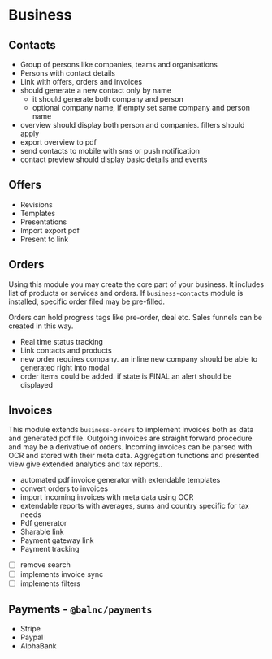 # Business

## Contacts

- Group of persons like companies, teams and organisations
- Persons with contact details
- Link with offers, orders and invoices
- should generate a new contact only by name
  - it should generate both company and person
  - optional company name, if empty set same company and person name
- overview should display both person and companies. filters should apply
- export overview to pdf
- send contacts to mobile with sms or push notification
- contact preview should display basic details and events

## Offers

- Revisions
- Templates
- Presentations
- Import export pdf
- Present to link

## Orders

Using this module you may create the core part of your business. It includes list of products or services and orders. If `business-contacts` module is installed, specific order filed may be pre-filled.

Orders can hold progress tags like pre-order, deal etc. Sales funnels can be created in this way.

- Real time status tracking
- Link contacts and products
- new order requires company. an inline new company should be able to generated right into modal
- order items could be added. if state is FINAL an alert should be displayed

## Invoices

This module extends `business-orders` to implement invoices both as data and generated pdf file. Outgoing invoices are straight forward procedure and may be a derivative of orders. Incoming invoices can be parsed with OCR and stored with their meta data. Aggregation functions and presented view give extended analytics and tax reports..

- automated pdf invoice generator with extendable templates
- convert orders to invoices
- import incoming invoices with meta data using OCR
- extendable reports with averages, sums and country specific for tax needs
- Pdf generator
- Sharable link
- Payment gateway link
- Payment tracking
- [ ] remove search
- [ ] implements invoice sync
- [ ] implements filters

## Payments - `@balnc/payments`

- Stripe
- Paypal
- AlphaBank